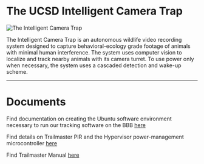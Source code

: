 The UCSD Intelligent Camera Trap
=================
![The Intelligent Camera Trap](http://e4e.ucsd.edu/wordpress/wp-content/uploads/e4e-ict-logo.png)

The Intelligent Camera Trap is an autonomous wildlife video recording system designed to capture behavioral-ecology
grade footage of animals with minimal human interference. The system uses computer vision to localize and track nearby
animals with its camera turret. To use power only when necessary, the system uses a cascaded detection and wake-up scheme.


--------------------------------------------------------------------------------------------------------------------------

Documents
================= 

Find documentation on creating the Ubuntu software environment necessary to run our tracking software on the BBB <a href="https://docs.google.com/document/d/11fNbpm_8UlqleUQ5o6HENReJ5FhbzSRXErsukm4au68/edit?usp=sharing">here</a>


Find details on Trailmaster PIR and the Hypervisor power-management microcontroller <a href="https://docs.google.com/document/d/1n6HdeWOwB5dCszqAN170XhF30ehxwwt9SKwHBR9YPTk/edit?usp=sharing">here</a>

Find Trailmaster Manual <a href="https://drive.google.com/file/d/0B8LrVSaJlUQiMmpsNWk3UVdPc3M/edit?usp=sharing">here</a>

